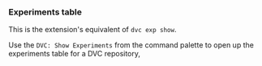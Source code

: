 ### Experiments table

This is the extension's equivalent of `dvc exp show`.

Use the `DVC: Show Experiments` from the command palette to open up the
experiments table for a DVC repository,
